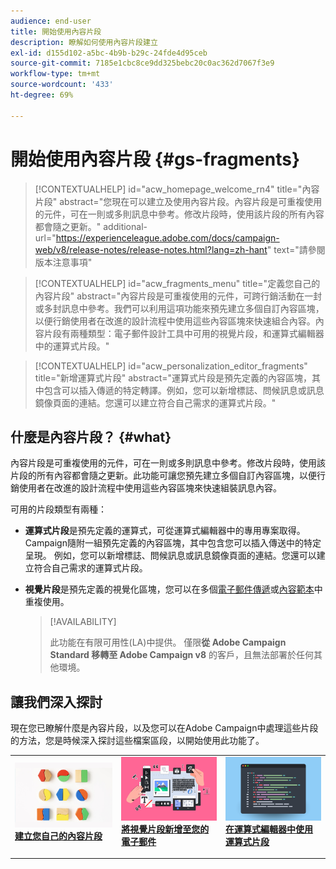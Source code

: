 ```yaml
---
audience: end-user
title: 開始使用內容片段
description: 瞭解如何使用內容片段建立
exl-id: d155d102-a5bc-4b9b-b29c-24fde4d95ceb
source-git-commit: 7185e1cbc8ce9dd325bebc20c0ac362d7067f3e9
workflow-type: tm+mt
source-wordcount: '433'
ht-degree: 69%

---
```


# 開始使用內容片段 {#gs-fragments}

>[!CONTEXTUALHELP]
>id="acw_homepage_welcome_rn4"
>title="內容片段"
>abstract="您現在可以建立及使用內容片段。內容片段是可重複使用的元件，可在一則或多則訊息中參考。修改片段時，使用該片段的所有內容都會隨之更新。"
>additional-url="https://experienceleague.adobe.com/docs/campaign-web/v8/release-notes/release-notes.html?lang=zh-hant" text="請參閱版本注意事項"

>[!CONTEXTUALHELP]
>id="acw_fragments_menu"
>title="定義您自己的內容片段"
>abstract="內容片段是可重複使用的元件，可跨行銷活動在一封或多封訊息中參考。我們可以利用這項功能來預先建立多個自訂內容區塊，以便行銷使用者在改進的設計流程中使用這些內容區塊來快速組合內容。內容片段有兩種類型：電子郵件設計工具中可用的視覺片段，和運算式編輯器中的運算式片段。"

>[!CONTEXTUALHELP]
>id="acw_personalization_editor_fragments"
>title="新增運算式片段"
>abstract="運算式片段是預先定義的內容區塊，其中包含可以插入傳遞的特定轉譯。例如，您可以新增標誌、問候訊息或訊息鏡像頁面的連結。您還可以建立符合自己需求的運算式片段。"

## 什麼是內容片段？ {#what}

內容片段是可重複使用的元件，可在一則或多則訊息中參考。修改片段時，使用該片段的所有內容都會隨之更新。此功能可讓您預先建立多個自訂內容區塊，以便行銷使用者在改進的設計流程中使用這些內容區塊來快速組裝訊息內容。

可用的片段類型有兩種：

* **運算式片段**&#x200B;是預先定義的運算式，可從運算式編輯器中的專用專案取得。 Campaign隨附一組預先定義的內容區塊，其中包含您可以插入傳送中的特定呈現。 例如，您可以新增標誌、問候訊息或訊息鏡像頁面的連結。您還可以建立符合自己需求的運算式片段。

* **視覺片段**&#x200B;是預先定義的視覺化區塊，您可以在多個[電子郵件傳遞](../email/get-started-email-designer.md)或[內容範本](../email/use-email-templates.md)中重複使用。

  >[!AVAILABILITY]
  >
  >此功能在有限可用性(LA)中提供。 僅限&#x200B;**從 Adobe Campaign Standard 移轉至 Adobe Campaign v8** 的客戶，且無法部署於任何其他環境。

## 讓我們深入探討

現在您已瞭解什麼是內容片段，以及您可以在Adobe Campaign中處理這些片段的方法，您是時候深入探討這些檔案區段，以開始使用此功能了。

<table style="table-layout:fixed"><tr style="border: 0;">
<td>
<a href="create-fragment.md">
<img alt="建立您自己的運算式片段" src="assets/do-not-localize/create-fragment.png">
</a>
<div>
<a href="create-fragment.md"><strong>建立您自己的內容片段</strong></a>
</div>
<p>
</td>
<td>
<a href="use-visual-fragments.md">
<img alt="在你的電子郵件中新增視覺內容片段" src="assets/do-not-localize/visual.png">
</a>
<div><a href="use-visual-fragments.md"><strong>將視覺片段新增至您的電子郵件</strong>
</div>
<p>
</td>
<td>
<a href="use-expression-fragments.md">
<img alt="將運算式片段新增至運算式編輯器" src="assets/do-not-localize/expression.png">
</a>
<div>
<a href="use-expression-fragments.md"><strong>在運算式編輯器中使用運算式片段</strong></a>
</div>
<p></td>
</tr></table>
